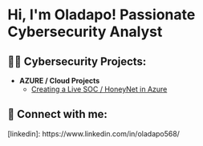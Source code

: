 <h1>Hi, I'm Oladapo! Passionate Cybersecurity Analyst</h1>

<h2>👨‍💻 Cybersecurity Projects:</h2>

- <b>AZURE / Cloud Projects</b>
  - [Creating a Live SOC / HoneyNet in Azure](https://github.com/oladapo2000941/Cloud-SOC)


<h2> 🤳 Connect with me:</h2>
[linkedin]: https://www.linkedin.com/in/oladapo568/
